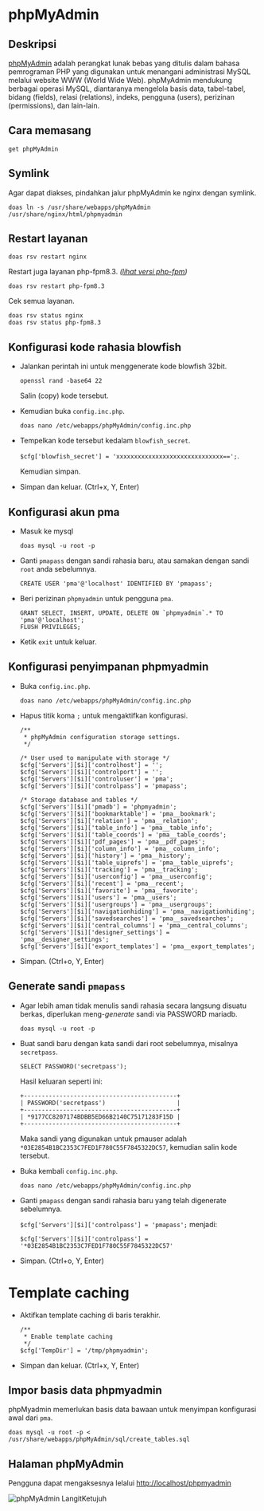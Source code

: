 # phpMyAdmin

## Deskripsi

[phpMyAdmin] adalah perangkat lunak bebas yang ditulis dalam bahasa pemrograman PHP yang digunakan untuk menangani administrasi MySQL melalui website WWW (World Wide Web). phpMyAdmin mendukung berbagai operasi MySQL, diantaranya mengelola basis data, tabel-tabel, bidang (fields), relasi (relations), indeks, pengguna (users), perizinan (permissions), dan lain-lain.

## Cara memasang

```
get phpMyAdmin
```

## Symlink

Agar dapat diakses, pindahkan jalur phpMyAdmin ke nginx dengan symlink.

```
doas ln -s /usr/share/webapps/phpMyAdmin /usr/share/nginx/html/phpmyadmin
```

## Restart layanan

```
doas rsv restart nginx
```

Restart juga layanan php-fpm8.3. _([lihat versi php-fpm](php.html#cek-versi-php-fpm))_
```
doas rsv restart php-fpm8.3
```

Cek semua layanan.

```
doas rsv status nginx
doas rsv status php-fpm8.3
```

## Konfigurasi kode rahasia blowfish

* Jalankan perintah ini untuk menggenerate kode blowfish 32bit.

    ```
    openssl rand -base64 22
    ```

    Salin (copy) kode tersebut.

* Kemudian buka `config.inc.php`.

    ```
    doas nano /etc/webapps/phpMyAdmin/config.inc.php
    ```

* Tempelkan kode tersebut kedalam `blowfish_secret`.

    `$cfg['blowfish_secret'] = 'xxxxxxxxxxxxxxxxxxxxxxxxxxxxxx==';`.

    Kemudian simpan.

* Simpan dan keluar. (Ctrl+x, Y, Enter)

## Konfigurasi akun pma

* Masuk ke mysql

    ```
    doas mysql -u root -p
    ```

* Ganti `pmapass` dengan sandi rahasia baru, atau samakan dengan sandi `root` anda sebelumnya.

    ```
    CREATE USER 'pma'@'localhost' IDENTIFIED BY 'pmapass';
    ```

* Beri perizinan `phpmyadmin` untuk pengguna `pma`.

    ```
    GRANT SELECT, INSERT, UPDATE, DELETE ON `phpmyadmin`.* TO 'pma'@'localhost';
    FLUSH PRIVILEGES;
    ```

* Ketik `exit` untuk keluar.

## Konfigurasi penyimpanan phpmyadmin

* Buka `config.inc.php`.

    ```
    doas nano /etc/webapps/phpMyAdmin/config.inc.php
    ```

* Hapus titik koma `;` untuk mengaktifkan konfigurasi.

    ```
    /**
     * phpMyAdmin configuration storage settings.
     */

    /* User used to manipulate with storage */
    $cfg['Servers'][$i]['controlhost'] = '';
    $cfg['Servers'][$i]['controlport'] = '';
    $cfg['Servers'][$i]['controluser'] = 'pma';
    $cfg['Servers'][$i]['controlpass'] = 'pmapass';

    /* Storage database and tables */
    $cfg['Servers'][$i]['pmadb'] = 'phpmyadmin';
    $cfg['Servers'][$i]['bookmarktable'] = 'pma__bookmark';
    $cfg['Servers'][$i]['relation'] = 'pma__relation';
    $cfg['Servers'][$i]['table_info'] = 'pma__table_info';
    $cfg['Servers'][$i]['table_coords'] = 'pma__table_coords';
    $cfg['Servers'][$i]['pdf_pages'] = 'pma__pdf_pages';
    $cfg['Servers'][$i]['column_info'] = 'pma__column_info';
    $cfg['Servers'][$i]['history'] = 'pma__history';
    $cfg['Servers'][$i]['table_uiprefs'] = 'pma__table_uiprefs';
    $cfg['Servers'][$i]['tracking'] = 'pma__tracking';
    $cfg['Servers'][$i]['userconfig'] = 'pma__userconfig';
    $cfg['Servers'][$i]['recent'] = 'pma__recent';
    $cfg['Servers'][$i]['favorite'] = 'pma__favorite';
    $cfg['Servers'][$i]['users'] = 'pma__users';
    $cfg['Servers'][$i]['usergroups'] = 'pma__usergroups';
    $cfg['Servers'][$i]['navigationhiding'] = 'pma__navigationhiding';
    $cfg['Servers'][$i]['savedsearches'] = 'pma__savedsearches';
    $cfg['Servers'][$i]['central_columns'] = 'pma__central_columns';
    $cfg['Servers'][$i]['designer_settings'] = 'pma__designer_settings';
    $cfg['Servers'][$i]['export_templates'] = 'pma__export_templates';
    ```

* Simpan. (Ctrl+o, Y, Enter)

## Generate sandi `pmapass`

* Agar lebih aman tidak menulis sandi rahasia secara langsung disuatu berkas, diperlukan meng-_generate_ sandi via PASSWORD mariadb.

    ```
    doas mysql -u root -p
    ```

* Buat sandi baru dengan kata sandi dari root sebelumnya, misalnya `secretpass`.

    ```
    SELECT PASSWORD('secretpass');
    ```

    Hasil keluaran seperti ini:

    ```
    +-------------------------------------------+
    | PASSWORD('secretpass')                    |
    +-------------------------------------------+
    | *9177CC8207174BDBB5ED66B2140C75171283F15D |
    +-------------------------------------------+
    ```

    Maka sandi yang digunakan untuk pmauser adalah `*03E2854B1BC2353C7FED1F780C55F7845322DC57`, kemudian salin kode tersebut.

* Buka kembali `config.inc.php`.

    ```
    doas nano /etc/webapps/phpMyAdmin/config.inc.php
    ```

* Ganti `pmapass` dengan sandi rahasia baru yang telah digenerate sebelumnya.

    `$cfg['Servers'][$i]['controlpass'] = 'pmapass';` menjadi:

    ```
    $cfg['Servers'][$i]['controlpass'] = '*03E2854B1BC2353C7FED1F780C55F7845322DC57'
    ```
* Simpan. (Ctrl+o, Y, Enter)

# Template caching

* Aktifkan template caching di baris terakhir.

    ```
    /**
     * Enable template caching
     */
    $cfg['TempDir'] = '/tmp/phpmyadmin';
    ```

* Simpan dan keluar. (Ctrl+x, Y, Enter)

## Impor basis data phpmyadmin

phpMyadmin memerlukan basis data bawaan untuk menyimpan konfigurasi awal dari `pma`.

```
doas mysql -u root -p < /usr/share/webapps/phpMyAdmin/sql/create_tables.sql
```

## Halaman phpMyAdmin

Pengguna dapat mengaksesnya lelalui <http://localhost/phpmyadmin>

![phpMyAdmin LangitKetujuh](../../media/image/phpmyadmin-langitketujuh-id.webp)

[phpMyAdmin]:https://www.phpmyadmin.net/
